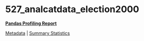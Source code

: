 # 527_analcatdata_election2000

[**Pandas Profiling Report**](https://epistasislab.github.io/penn-ml-benchmarks/profile/527_analcatdata_election2000.html)

[Metadata](metadata.yaml) | [Summary Statistics](summary_stats.csv)

